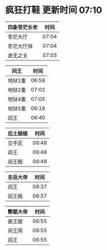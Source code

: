 # 疯狂打鞋 更新时间 07:10

| 四象苍茫长老   | 时间    |
|--------|-------|
| 苍茫大厅 | 07:04 |
| 苍茫大厅掉 | 07:04 |
| 虚无之关 | 07:03 |

| 间王   | 时间    |
|--------|-------|
| 地狱1重 | 06:58 |
| 地狱2重 | 07:02 |
| 地狱4重 | 07:05 |
| 地狱5重 | 06:18 |
| 阎王 | 06:40 |

| 后土娘娘   | 时间    |
|--------|-------|
| 交手区 | 06:48 |
| 阎王 | 06:48 |
| 阎王殿 | 06:48 |

| 东岳大帝   | 时间    |
|--------|-------|
| 阎王 | 06:37 |
| 阎王殿 | 06:37 |

| 酆都大帝   | 时间    |
|--------|-------|
| 画王殴 | 06:55 |
| 间王网 | 06:55 |
| 阎王 | 06:55 |